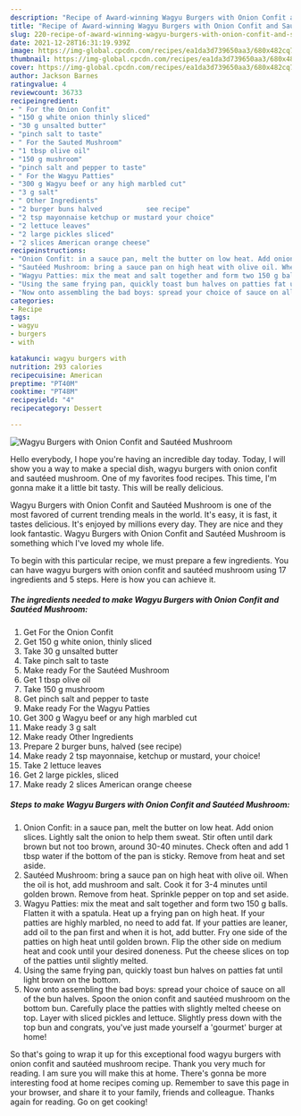 ```yaml
---
description: "Recipe of Award-winning Wagyu Burgers with Onion Confit and Sautéed Mushroom"
title: "Recipe of Award-winning Wagyu Burgers with Onion Confit and Sautéed Mushroom"
slug: 220-recipe-of-award-winning-wagyu-burgers-with-onion-confit-and-sauteed-mushroom
date: 2021-12-28T16:31:19.939Z
image: https://img-global.cpcdn.com/recipes/ea1da3d739650aa3/680x482cq70/wagyu-burgers-with-onion-confit-and-sauteed-mushroom-recipe-main-photo.jpg
thumbnail: https://img-global.cpcdn.com/recipes/ea1da3d739650aa3/680x482cq70/wagyu-burgers-with-onion-confit-and-sauteed-mushroom-recipe-main-photo.jpg
cover: https://img-global.cpcdn.com/recipes/ea1da3d739650aa3/680x482cq70/wagyu-burgers-with-onion-confit-and-sauteed-mushroom-recipe-main-photo.jpg
author: Jackson Barnes
ratingvalue: 4
reviewcount: 36733
recipeingredient:
- " For the Onion Confit"
- "150 g white onion thinly sliced"
- "30 g unsalted butter"
- "pinch salt to taste"
- " For the Sauted Mushroom"
- "1 tbsp olive oil"
- "150 g mushroom"
- "pinch salt and pepper to taste"
- " For the Wagyu Patties"
- "300 g Wagyu beef or any high marbled cut"
- "3 g salt"
- " Other Ingredients"
- "2 burger buns halved           see recipe"
- "2 tsp mayonnaise ketchup or mustard your choice"
- "2 lettuce leaves"
- "2 large pickles sliced"
- "2 slices American orange cheese"
recipeinstructions:
- "Onion Confit: in a sauce pan, melt the butter on low heat. Add onion slices. Lightly salt the onion to help them sweat. Stir often until dark brown but not too brown, around 30-40 minutes. Check often and add 1 tbsp water if the bottom of the pan is sticky. Remove from heat and set aside."
- "Sautéed Mushroom: bring a sauce pan on high heat with olive oil. When the oil is hot, add mushroom and salt. Cook it for 3-4 minutes until golden brown. Remove from heat. Sprinkle pepper on top and set aside."
- "Wagyu Patties: mix the meat and salt together and form two 150 g balls. Flatten it with a spatula. Heat up a frying pan on high heat. If your patties are highly marbled, no need to add fat. If your patties are leaner, add oil to the pan first and when it is hot, add butter. Fry one side of the patties on high heat until golden brown. Flip the other side on medium heat and cook until your desired doneness. Put the cheese slices on top of the patties until slightly melted."
- "Using the same frying pan, quickly toast bun halves on patties fat until light brown on the bottom."
- "Now onto assembling the bad boys: spread your choice of sauce on all of the bun halves. Spoon the onion confit and sautéed mushroom on the bottom bun. Carefully place the patties with slightly melted cheese on top. Layer with sliced pickles and lettuce. Slightly press down with the top bun and congrats, you&#39;ve just made yourself a &#39;gourmet&#39; burger at home!"
categories:
- Recipe
tags:
- wagyu
- burgers
- with

katakunci: wagyu burgers with 
nutrition: 293 calories
recipecuisine: American
preptime: "PT40M"
cooktime: "PT48M"
recipeyield: "4"
recipecategory: Dessert

---
```



![Wagyu Burgers with Onion Confit and Sautéed Mushroom](https://img-global.cpcdn.com/recipes/ea1da3d739650aa3/680x482cq70/wagyu-burgers-with-onion-confit-and-sauteed-mushroom-recipe-main-photo.jpg)

Hello everybody, I hope you're having an incredible day today. Today, I will show you a way to make a special dish, wagyu burgers with onion confit and sautéed mushroom. One of my favorites food recipes. This time, I'm gonna make it a little bit tasty. This will be really delicious.



Wagyu Burgers with Onion Confit and Sautéed Mushroom is one of the most favored of current trending meals in the world. It's easy, it is fast, it tastes delicious. It's enjoyed by millions every day. They are nice and they look fantastic. Wagyu Burgers with Onion Confit and Sautéed Mushroom is something which I've loved my whole life.


To begin with this particular recipe, we must prepare a few ingredients. You can have wagyu burgers with onion confit and sautéed mushroom using 17 ingredients and 5 steps. Here is how you can achieve it.

<!--inarticleads1-->

##### The ingredients needed to make Wagyu Burgers with Onion Confit and Sautéed Mushroom:

1. Get  For the Onion Confit
1. Get 150 g white onion, thinly sliced
1. Take 30 g unsalted butter
1. Take pinch salt to taste
1. Make ready  For the Sautéed Mushroom
1. Get 1 tbsp olive oil
1. Take 150 g mushroom
1. Get pinch salt and pepper to taste
1. Make ready  For the Wagyu Patties
1. Get 300 g Wagyu beef or any high marbled cut
1. Make ready 3 g salt
1. Make ready  Other Ingredients
1. Prepare 2 burger buns, halved           (see recipe)
1. Make ready 2 tsp mayonnaise, ketchup or mustard, your choice!
1. Take 2 lettuce leaves
1. Get 2 large pickles, sliced
1. Make ready 2 slices American orange cheese




<!--inarticleads2-->

##### Steps to make Wagyu Burgers with Onion Confit and Sautéed Mushroom:

1. Onion Confit: in a sauce pan, melt the butter on low heat. Add onion slices. Lightly salt the onion to help them sweat. Stir often until dark brown but not too brown, around 30-40 minutes. Check often and add 1 tbsp water if the bottom of the pan is sticky. Remove from heat and set aside.
1. Sautéed Mushroom: bring a sauce pan on high heat with olive oil. When the oil is hot, add mushroom and salt. Cook it for 3-4 minutes until golden brown. Remove from heat. Sprinkle pepper on top and set aside.
1. Wagyu Patties: mix the meat and salt together and form two 150 g balls. Flatten it with a spatula. Heat up a frying pan on high heat. If your patties are highly marbled, no need to add fat. If your patties are leaner, add oil to the pan first and when it is hot, add butter. Fry one side of the patties on high heat until golden brown. Flip the other side on medium heat and cook until your desired doneness. Put the cheese slices on top of the patties until slightly melted.
1. Using the same frying pan, quickly toast bun halves on patties fat until light brown on the bottom.
1. Now onto assembling the bad boys: spread your choice of sauce on all of the bun halves. Spoon the onion confit and sautéed mushroom on the bottom bun. Carefully place the patties with slightly melted cheese on top. Layer with sliced pickles and lettuce. Slightly press down with the top bun and congrats, you&#39;ve just made yourself a &#39;gourmet&#39; burger at home!




So that's going to wrap it up for this exceptional food wagyu burgers with onion confit and sautéed mushroom recipe. Thank you very much for reading. I am sure you will make this at home. There's gonna be more interesting food at home recipes coming up. Remember to save this page in your browser, and share it to your family, friends and colleague. Thanks again for reading. Go on get cooking!
